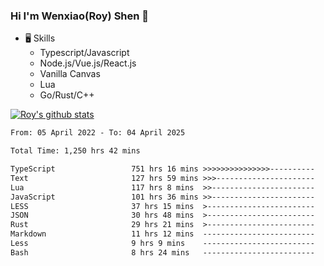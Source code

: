 ### Hi I'm Wenxiao(Roy) Shen 👋
- 🖥 Skills
  - Typescript/Javascript
  - Node.js/Vue.js/React.js
  - Vanilla Canvas
  - Lua
  - Go/Rust/C++

[![Roy's github stats](https://github-readme-stats.vercel.app/api?username=RoyShen12&show_icons=true&theme=radical&hide=prs,contribs)](https://github.com/anuraghazra/github-readme-stats)
<!--START_SECTION:waka-->

```txt
From: 05 April 2022 - To: 04 April 2025

Total Time: 1,250 hrs 42 mins

TypeScript                 751 hrs 16 mins >>>>>>>>>>>>>>>----------   59.69 %
Text                       127 hrs 59 mins >>>----------------------   10.17 %
Lua                        117 hrs 8 mins  >>-----------------------   09.31 %
JavaScript                 101 hrs 36 mins >>-----------------------   08.07 %
LESS                       37 hrs 15 mins  >------------------------   02.96 %
JSON                       30 hrs 48 mins  >------------------------   02.45 %
Rust                       29 hrs 21 mins  >------------------------   02.33 %
Markdown                   11 hrs 12 mins  -------------------------   00.89 %
Less                       9 hrs 9 mins    -------------------------   00.73 %
Bash                       8 hrs 24 mins   -------------------------   00.67 %
```

<!--END_SECTION:waka-->
